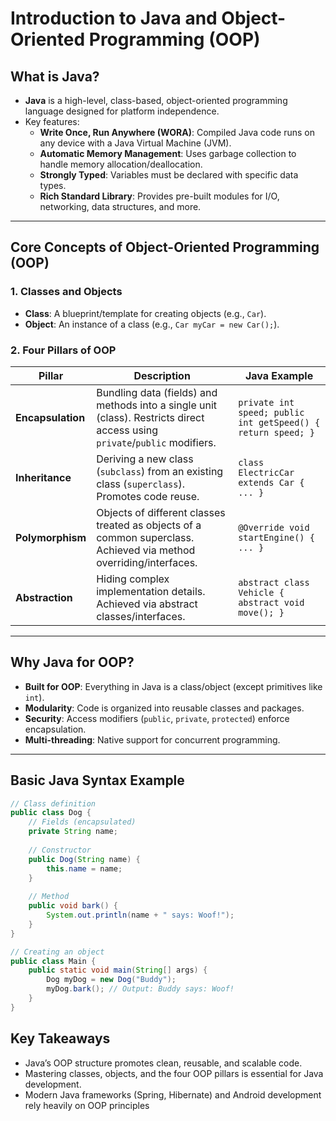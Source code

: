 # Introduction to Java and Object-Oriented Programming (OOP)

## What is Java?
- **Java** is a high-level, class-based, object-oriented programming language designed for platform independence.  
- Key features:  
  - **Write Once, Run Anywhere (WORA)**: Compiled Java code runs on any device with a Java Virtual Machine (JVM).  
  - **Automatic Memory Management**: Uses garbage collection to handle memory allocation/deallocation.  
  - **Strongly Typed**: Variables must be declared with specific data types.  
  - **Rich Standard Library**: Provides pre-built modules for I/O, networking, data structures, and more.  

---

## Core Concepts of Object-Oriented Programming (OOP)

### 1. **Classes and Objects**  
- **Class**: A blueprint/template for creating objects (e.g., `Car`).  
- **Object**: An instance of a class (e.g., `Car myCar = new Car();`).  

### 2. **Four Pillars of OOP**  
| Pillar          | Description                                                                 | Java Example                          |  
|-----------------|-----------------------------------------------------------------------------|---------------------------------------|  
| **Encapsulation** | Bundling data (fields) and methods into a single unit (class). Restricts direct access using `private`/`public` modifiers. | `private int speed; public int getSpeed() { return speed; }` |  
| **Inheritance**   | Deriving a new class (`subclass`) from an existing class (`superclass`). Promotes code reuse. | `class ElectricCar extends Car { ... }` |  
| **Polymorphism**  | Objects of different classes treated as objects of a common superclass. Achieved via method overriding/interfaces. | `@Override void startEngine() { ... }` |  
| **Abstraction**   | Hiding complex implementation details. Achieved via abstract classes/interfaces. | `abstract class Vehicle { abstract void move(); }` |  

---

## Why Java for OOP?  
- **Built for OOP**: Everything in Java is a class/object (except primitives like `int`).  
- **Modularity**: Code is organized into reusable classes and packages.  
- **Security**: Access modifiers (`public`, `private`, `protected`) enforce encapsulation.  
- **Multi-threading**: Native support for concurrent programming.  

---

## Basic Java Syntax Example  
```java
// Class definition
public class Dog {
    // Fields (encapsulated)
    private String name;
    
    // Constructor
    public Dog(String name) {
        this.name = name;
    }
    
    // Method
    public void bark() {
        System.out.println(name + " says: Woof!");
    }
}

// Creating an object
public class Main {
    public static void main(String[] args) {
        Dog myDog = new Dog("Buddy");
        myDog.bark(); // Output: Buddy says: Woof!
    }
}
```
## Key Takeaways
- Java’s OOP structure promotes clean, reusable, and scalable code.
- Mastering classes, objects, and the four OOP pillars is essential for Java development.
- Modern Java frameworks (Spring, Hibernate) and Android development rely heavily on OOP principles
